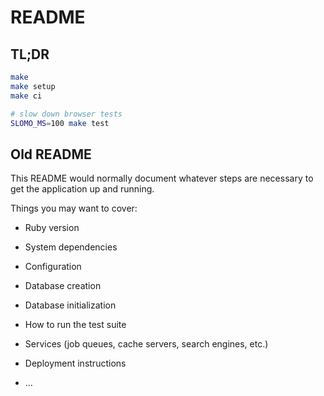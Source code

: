 # README

## TL;DR

```sh
make
make setup
make ci

# slow down browser tests
SLOMO_MS=100 make test
```

## Old README

This README would normally document whatever steps are necessary to get the
application up and running.

Things you may want to cover:

* Ruby version

* System dependencies

* Configuration

* Database creation

* Database initialization

* How to run the test suite

* Services (job queues, cache servers, search engines, etc.)

* Deployment instructions

* ...
